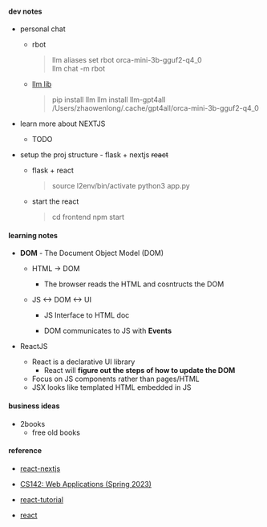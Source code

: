 #### dev notes

-   personal chat

    -   rbot

        > llm aliases set rbot orca-mini-3b-gguf2-q4_0  
        > llm chat -m rbot

    -   [llm lib](https://simonwillison.net/2023/Jul/12/llm/)
        > pip install llm
        > llm install llm-gpt4all  
        > /Users/zhaowenlong/.cache/gpt4all/orca-mini-3b-gguf2-q4_0

-   learn more about NEXTJS

    -   TODO

-   setup the proj structure - flask + nextjs ~~react~~
    -   flask + react
        > source l2env/bin/activate
        > python3 app.py
    -   start the react
        > cd frontend
        > npm start

#### learning notes

-   **DOM** - The Document Object Model (DOM)

    -   HTML -> DOM

        -   The browser reads the HTML and cosntructs the DOM

    -   JS <-> DOM <-> UI

        -   JS Interface to HTML doc

        -   DOM communicates to JS with **Events**

-   ReactJS
    -   React is a declarative UI library
        -   React will **figure out the steps of how to update the DOM**
    -   Focus on JS components rather than pages/HTML
    -   JSX looks like templated HTML embedded in JS

#### business ideas

-   2books
    -   free old books

#### reference

-   [react-nextjs](https://nextjs.org/learn/react-foundations/updating-state)

-   [CS142: Web Applications (Spring 2023)](https://web.stanford.edu/class/cs142/lectures.html)
-   [react-tutorial](https://www.runoob.com/react/react-tutorial.html)
-   [react](https://react.dev/learn)
